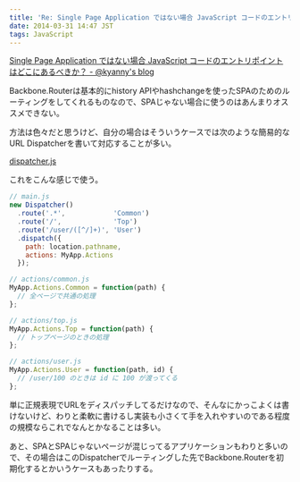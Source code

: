 ```yaml
---
title: 'Re: Single Page Application ではない場合 JavaScript コードのエントリポイントはどこにあるべきか？'
date: 2014-03-31 14:47 JST
tags: JavaScript
---
```


[Single Page Application ではない場合 JavaScript コードのエントリポイントはどこにあるべきか？ - @kyanny's blog](http://blog.kyanny.me/entry/2014/03/31/033140)

Backbone.Routerは基本的にhistory APIやhashchangeを使ったSPAのためのルーティングをしてくれるものなので、SPAじゃない場合に使うのはあんまりオススメできない。

方法は色々だと思うけど、自分の場合はそういうケースでは次のような簡易的なURL Dispatcherを書いて対応することが多い。

[dispatcher.js](https://gist.github.com/hokaccha/9885783)

これをこんな感じで使う。

```javascript
// main.js
new Dispatcher()
  .route('.*',            'Common')
  .route('/',             'Top')
  .route('/user/([^/]+)', 'User')
  .dispatch({
    path: location.pathname,
    actions: MyApp.Actions
  });
```

```javascript
// actions/common.js
MyApp.Actions.Common = function(path) {
  // 全ページで共通の処理
};

// actions/top.js
MyApp.Actions.Top = function(path) {
  // トップページのときの処理
};

// actions/user.js
MyApp.Actions.User = function(path, id) {
  // /user/100 のときは id に 100 が渡ってくる
};
```

単に正規表現でURLをディスパッチしてるだけなので、そんなにかっこよくは書けないけど、わりと柔軟に書けるし実装も小さくて手を入れやすいのである程度の規模ならこれでなんとかなることは多い。

あと、SPAとSPAじゃないページが混じってるアプリケーションもわりと多いので、その場合はこのDispatcherでルーティングした先でBackbone.Routerを初期化するとかいうケースもあったりする。
